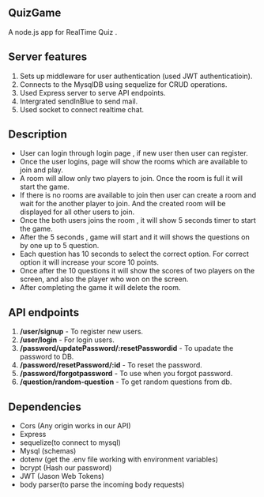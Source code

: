 ## QuizGame

A node.js app for RealTime Quiz .

## Server features

1. Sets up middleware for user authentication (used JWT authenticatioin).
2. Connects to the MysqlDB using sequelize for CRUD operations.
3. Used Express server to serve API endpoints.
4. Intergrated sendInBlue to send mail.
5. Used socket to connect realtime chat.

## Description

* User can login through login page , if new user then user can register.
* Once the user logins, page will show the rooms which are available to join and play.
* A room will allow only two players to join. Once the room is full it will start the game.
* If there is no rooms are available to join then user can create a room and wait for the another player to join. And the created room will be displayed for all other users to join.
* Once the both users joins the room , it will show 5 seconds timer to start the game.
* After the 5 seconds , game will start and it will shows the questions on by one up to 5 question.
* Each question has 10 seconds to select the correct option. For correct option it will increase your score 10 points.
* Once after the 10 questions it will show the scores of two players on the screen, and also the player who won on the screen.
* After completing the game it will delete the room.

## API endpoints

1. **/user/signup**  - To register new users.
2. **/user/login**  - For login users.
7. **/password/updatePassword/:resetPasswordid**  - To upadate the password to DB.
8. **/password/resetPassword/:id**  - To reset the password.
9. **/password/forgotpassword**  - To use when you forgot password.
10. **/question/random-question**  - To get random questions from db.


## Dependencies

* Cors (Any origin works in our API)
* Express
* sequelize(to connect to mysql)
* Mysql (schemas)
* dotenv (get the .env file working with environment variables)
* bcrypt (Hash our password) 
* JWT (Jason Web Tokens)
* body parser(to parse the incoming body requests)


 
